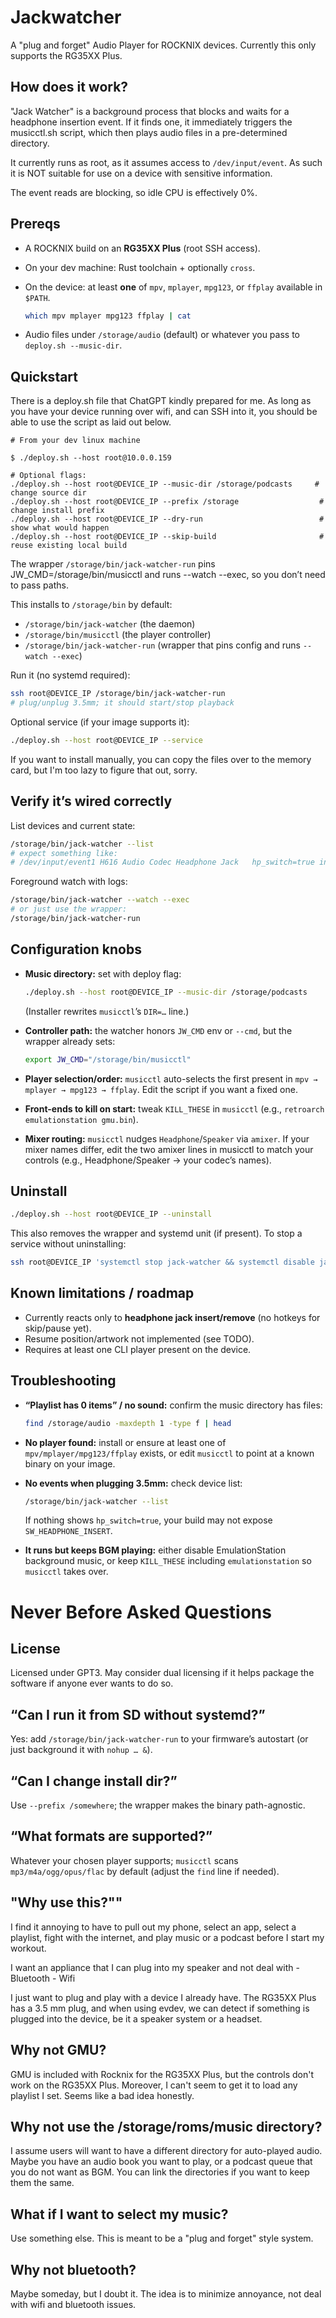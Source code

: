# Jackwatcher

A "plug and forget" Audio Player for ROCKNIX devices.
Currently this only supports the RG35XX Plus.

## How does it work?

"Jack Watcher" is a background process that blocks and waits for a headphone insertion event.  If it finds one, it immediately triggers the musicctl.sh script, which then plays audio files in a pre-determined directory.

It currently runs as root, as it assumes access to `/dev/input/event`.  As such it is NOT suitable for use on a device with sensitive information.  

The event reads are blocking, so idle CPU is effectively 0%.

## Prereqs

* A ROCKNIX build on an **RG35XX Plus** (root SSH access).
* On your dev machine: Rust toolchain + optionally `cross`.
* On the device: at least **one** of `mpv`, `mplayer`, `mpg123`, or `ffplay` available in `$PATH`.

  ```sh
  which mpv mplayer mpg123 ffplay | cat
  ```
* Audio files under `/storage/audio` (default) or whatever you pass to `deploy.sh --music-dir`.

## Quickstart

There is a deploy.sh file that ChatGPT kindly prepared for me.  As long as you have your device running over wifi, and can SSH into it, you should be able to use the script as laid out below.  

```
# From your dev linux machine

$ ./deploy.sh --host root@10.0.0.159

# Optional flags:
./deploy.sh --host root@DEVICE_IP --music-dir /storage/podcasts     # change source dir
./deploy.sh --host root@DEVICE_IP --prefix /storage                  # change install prefix
./deploy.sh --host root@DEVICE_IP --dry-run                          # show what would happen
./deploy.sh --host root@DEVICE_IP --skip-build                       # reuse existing local build
```

The wrapper `/storage/bin/jack-watcher-run` pins JW_CMD=/storage/bin/musicctl and runs --watch --exec, so you don’t need to pass paths.


This installs to `/storage/bin` by default:

* `/storage/bin/jack-watcher` (the daemon)
* `/storage/bin/musicctl` (the player controller)
* `/storage/bin/jack-watcher-run` (wrapper that pins config and runs `--watch --exec`)

Run it (no systemd required):

```bash
ssh root@DEVICE_IP /storage/bin/jack-watcher-run
# plug/unplug 3.5mm; it should start/stop playback
```

Optional service (if your image supports it):

```bash
./deploy.sh --host root@DEVICE_IP --service
```

If you want to install manually, you can copy the files over to the memory card, but I'm too lazy to figure that out, sorry.


## Verify it’s wired correctly

List devices and current state:

```bash
/storage/bin/jack-watcher --list
# expect something like:
# /dev/input/event1 H616 Audio Codec Headphone Jack   hp_switch=true initial=0
```

Foreground watch with logs:

```bash
/storage/bin/jack-watcher --watch --exec
# or just use the wrapper:
/storage/bin/jack-watcher-run
```

## Configuration knobs

* **Music directory:** set with deploy flag:

  ```bash
  ./deploy.sh --host root@DEVICE_IP --music-dir /storage/podcasts
  ```

  (Installer rewrites `musicctl`’s `DIR=…` line.)
* **Controller path:** the watcher honors `JW_CMD` env or `--cmd`, but the wrapper already sets:

  ```sh
  export JW_CMD="/storage/bin/musicctl"
  ```
* **Player selection/order:** `musicctl` auto-selects the first present in `mpv → mplayer → mpg123 → ffplay`. Edit the script if you want a fixed one.
* **Front-ends to kill on start:** tweak `KILL_THESE` in `musicctl` (e.g., `retroarch emulationstation gmu.bin`).
* **Mixer routing:** `musicctl` nudges `Headphone`/`Speaker` via `amixer`. If your mixer names differ, edit the two amixer lines in musicctl to match your controls (e.g., Headphone/Speaker → your codec’s names).

## Uninstall

```bash
./deploy.sh --host root@DEVICE_IP --uninstall
```

This also removes the wrapper and systemd unit (if present). To stop a service without uninstalling:

```bash
ssh root@DEVICE_IP 'systemctl stop jack-watcher && systemctl disable jack-watcher'
```

## Known limitations / roadmap

* Currently reacts only to **headphone jack insert/remove** (no hotkeys for skip/pause yet).
* Resume position/artwork not implemented (see TODO).
* Requires at least one CLI player present on the device.


## Troubleshooting

* **“Playlist has 0 items” / no sound:** confirm the music directory has files:

  ```bash
  find /storage/audio -maxdepth 1 -type f | head
  ```

* **No player found:** install or ensure at least one of `mpv/mplayer/mpg123/ffplay` exists, or edit `musicctl` to point at a known binary on your image.

* **No events when plugging 3.5mm:** check device list:

  ```bash
  /storage/bin/jack-watcher --list
  ```

  If nothing shows `hp_switch=true`, your build may not expose `SW_HEADPHONE_INSERT`.

* **It runs but keeps BGM playing:** either disable EmulationStation background music, or keep `KILL_THESE` including `emulationstation` so `musicctl` takes over.



# Never Before Asked Questions

## License

Licensed under GPT3.  May consider dual licensing if it helps package the software if anyone ever wants to do so.

## “Can I run it from SD without systemd?”

Yes: add `/storage/bin/jack-watcher-run` to your firmware’s autostart (or just background it with `nohup … &`).

## “Can I change install dir?”

Use `--prefix /somewhere`; the wrapper makes the binary path-agnostic.

## “What formats are supported?”

Whatever your chosen player supports; `musicctl` scans `mp3/m4a/ogg/opus/flac` by default (adjust the `find` line if needed).

## "Why use this?""

I find it annoying to have to pull out my phone, select an app, select a playlist, fight with the internet, and play music or a podcast before I start my workout.

I want an appliance that I can plug into my speaker and not deal with
	- Bluetooth 
	- Wifi

I just want to plug and play with a device I already have.  The RG35XX Plus has a 3.5 mm plug, and when using evdev, we can detect if something is plugged into the device, be it a speaker system or a headset.

## Why not GMU?

GMU is included with Rocknix for the RG35XX Plus, but the controls don't work on the RG35XX Plus. Moreover, I can't seem to get it to load any playlist I set.  Seems like a bad idea honestly.

## Why not use the /storage/roms/music directory?

I assume users will want to have a different directory for auto-played audio.  Maybe you have an audio book you want to play, or a podcast queue that you do not want as BGM.  You can link the directories if you want to keep them the same.

## What if I want to select my music?

Use something else.  This is meant to be a "plug and forget" style system.

## Why not bluetooth?

Maybe someday, but I doubt it.  The idea is to minimize annoyance, not deal with wifi and bluetooth issues.